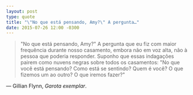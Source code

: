 ```yaml
---
layout: post
type: quote
title: "\"No que está pensando, Amy?\" A pergunta…"
date: 2015-07-26 12:00 -0300
---
```

>"No que está pensando, Amy?" A pergunta que eu fiz com maior frequência durante nosso casamento, embora não em voz alta, não à pessoa que poderia responder. Suponho que essas indagações pairem como nuvens negras sobre todos os casamentos: "No que você está pensando? Como está se sentindo? Quem é você? O que fizemos um ao outro? O que iremos fazer?"

— Gillian Flynn, _Garota exemplar_.
